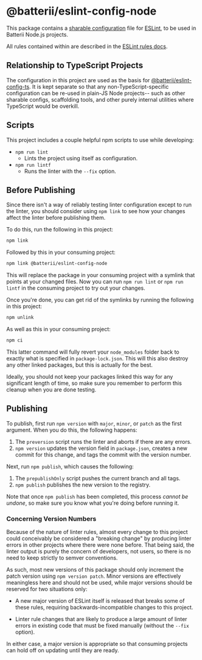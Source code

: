 # @batterii/eslint-config-node

This package contains a
[sharable configuration](https://eslint.org/docs/developer-guide/shareable-configs)
file for [ESLint](https://eslint.org/), to be used in Batterii Node.js projects.

All rules contained within are described in the
[ESLint rules docs](https://eslint.org/docs/rules/).


## Relationship to TypeScript Projects

The configuration in this project are used as the basis for
[@batterii/eslint-config-ts](https://www.npmjs.com/package/@batterii/eslint-config-ts).
It is kept separate so that any non-TypeScript-specific configuration can be
re-used in plain-JS Node projects-- such as other sharable configs, scaffolding
tools, and other purely internal utilities where TypeScript would be overkill.


## Scripts

This project includes a couple helpful npm scripts to use while developing:

- `npm run lint`
	- Lints the project using itself as configuration.
- `npm run lintf`
	- Runs the linter with the `--fix` option.


## Before Publishing

Since there isn't a way of reliably testing linter configuration except to
run the linter, you should consider using `npm link` to see how your changes
affect the linter before publishing them.

To do this, run the following in this project:

```sh
npm link
```

Followed by this in your consuming project:

```sh
npm link @batterii/eslint-config-node
```

This will replace the package in your consuming project with a symlink that
points at your changed files. Now you can run `npm run lint` or `npm run lintf`
in the consuming project to try out your changes.

Once you're done, you can get rid of the symlinks by running the following
in this project:

```sh
npm unlink
```

As well as this in your consuming project:

```sh
npm ci
```

This latter command will fully revert your `node_modules` folder back to exactly
what is specified in `package-lock.json`. This will this also destroy any other
linked packages, but this is actually for the best.

Ideally, you should not keep your packages linked this way for any significant
length of time, so make sure you remember to perform this cleanup when you are
done testing.


## Publishing

To publish, first run `npm version` with `major`, `minor`, or `patch` as the
first argument. When you do this, the following happens:

1. The `preversion` script runs the linter and aborts if there are any errors.
2. `npm version` updates the version field in `package.json`, creates a new
   commit for this change, and tags the commit with the version number.

Next, run `npm publish`, which causes the following:

1. The `prepublishOnly` script pushes the current branch and all tags.
2. `npm publish` publishes the new version to the registry.

Note that once `npm publish` has been completed, this process *cannot be
undone*, so make sure you know what you're doing before running it.


### Concerning Version Numbers

Because of the nature of linter rules, almost every change to this project
could conceivably be considered a "breaking change" by producing linter
errors in other projects where there were none before. That being said, the
linter output is purely the concern of developers, not users, so there is no
need to keep strictly to semver conventions.

As such, most new versions of this package should only increment the patch
version using `npm version patch`. Minor versions are effectively meaningless
here and should not be used, while major versions should be reserved for two
situations only:

- A new major version of ESLint itself is released that breaks some of these
  rules, requiring backwards-incompatible changes to this project.

- Linter rule changes that are likely to produce a large amount of linter errors
  in existing code that must be fixed manually (without the `--fix` option).

In either case, a major version is appropriate so that consuming projects can
hold off on updating until they are ready.
